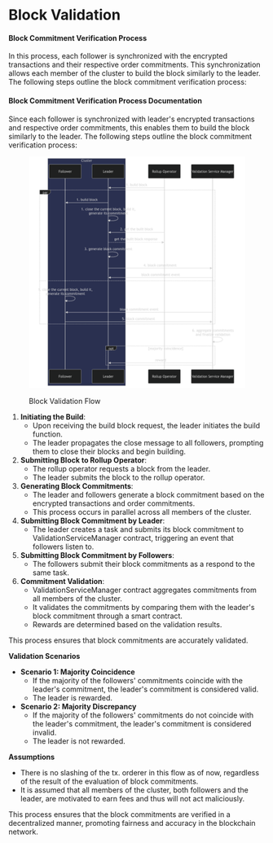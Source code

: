 # Block Validation

#### Block Commitment Verification Process

In this process, each follower is synchronized with the encrypted transactions and their respective order commitments. This synchronization allows each member of the cluster to build the block similarly to the leader. The following steps outline the block commitment verification process:

#### Block Commitment Verification Process Documentation

Since each follower is synchronized with leader's encrypted transactions and respective order commitments, this enables them to build the block similarly to the leader. The following steps outline the block commitment verification process:

<figure><img src="../../../../.gitbook/assets/image (15).png" alt=""><figcaption><p>Block Validation Flow</p></figcaption></figure>

1. **Initiating the Build**:
   * Upon receiving the build block request, the leader initiates the build function.
   * The leader propagates the close message to all followers, prompting them to close their blocks and begin building.
2. **Submitting Block to Rollup Operator**:
   * The rollup operator requests a block from the leader.
   * The leader submits the block to the rollup operator.
3. **Generating Block Commitments**:
   * The leader and followers generate a block commitment based on the encrypted transactions and order commitments.
   * This process occurs in parallel across all members of the cluster.
4. **Submitting Block Commitment by Leader**:
   * The leader creates a task and submits its block commitment to ValidationServiceManager contract, triggering an event that followers listen to.
5. **Submitting Block Commitment by Followers**:
   * The followers submit their block commitments as a respond to the same task.
6. **Commitment Validation**:
   * ValidationServiceManager contract aggregates commitments from all members of the cluster.
   * It validates the commitments by comparing them with the leader's block commitment through a smart contract.
   * Rewards are determined based on the validation results.

This process ensures that block commitments are accurately validated.

**Validation Scenarios**

* **Scenario 1: Majority Coincidence**
  * If the majority of the followers' commitments coincide with the leader's commitment, the leader's commitment is considered valid.
  * The leader is rewarded.
* **Scenario 2: Majority Discrepancy**
  * If the majority of the followers' commitments do not coincide with the leader's commitment, the leader's commitment is considered invalid.
  * The leader is not rewarded.

**Assumptions**

* There is no slashing of the tx. orderer in this flow as of now, regardless of the result of the evaluation of block commitments.
* It is assumed that all members of the cluster, both followers and the leader, are motivated to earn fees and thus will not act maliciously.

This process ensures that the block commitments are verified in a decentralized manner, promoting fairness and accuracy in the blockchain network.
